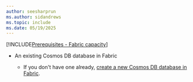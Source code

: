 ```yaml
---
author: seesharprun
ms.author: sidandrews
ms.topic: include
ms.date: 05/19/2025
---
```


[!INCLUDE[Prerequisites - Fabric capacity](prereq-fabric-capacity.md)]

- An existing Cosmos DB database in Fabric

  - If you don't have one already, [create a new Cosmos DB database in Fabric](../quickstart-portal.md).
